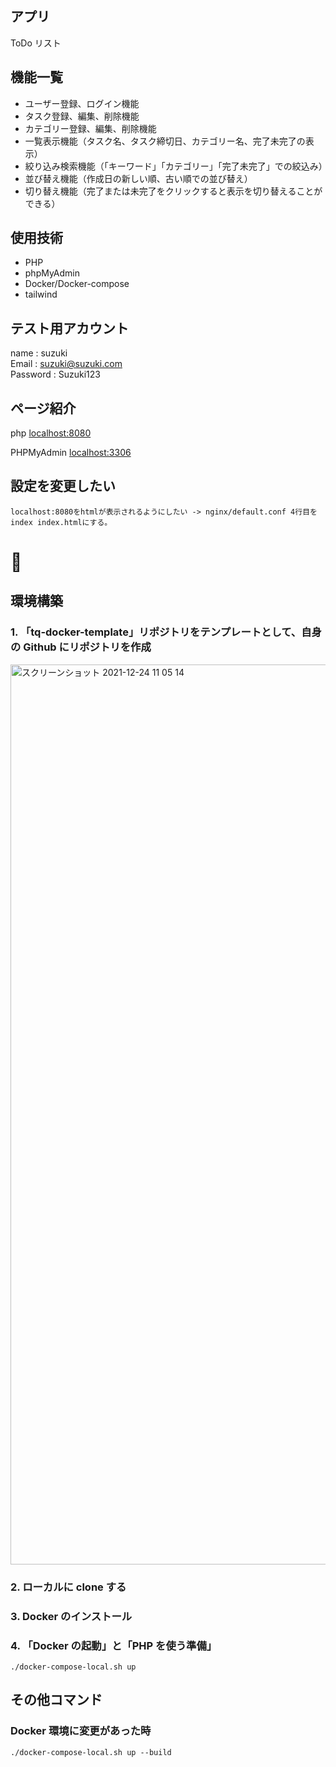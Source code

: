 ## アプリ

ToDo リスト

## 機能一覧

- ユーザー登録、ログイン機能
- タスク登録、編集、削除機能
- カテゴリー登録、編集、削除機能
- 一覧表示機能（タスク名、タスク締切日、カテゴリー名、完了未完了の表示）
- 絞り込み検索機能（「キーワード」「カテゴリー」「完了未完了」での絞込み）
- 並び替え機能（作成日の新しい順、古い順での並び替え）
- 切り替え機能（完了または未完了をクリックすると表示を切り替えることができる）

## 使用技術

- PHP
- phpMyAdmin
- Docker/Docker-compose
- tailwind

## テスト用アカウント

name : suzuki  
Email : suzuki@suzuki.com  
Password : Suzuki123

## ページ紹介

php
[localhost:8080](http://localhost:8080)

PHPMyAdmin
[localhost:3306](http://localhost:3306)

## 設定を変更したい

```
localhost:8080をhtmlが表示されるようにしたい -> nginx/default.conf 4行目を index index.htmlにする。
```

#

#

#

#

#

#

#

#

#

# 🐳

## 環境構築

### 1. 「tq-docker-template」リポジトリをテンプレートとして、自身の Github にリポジトリを作成

<img width="1440" alt="スクリーンショット 2021-12-24 11 05 14" src="https://user-images.githubusercontent.com/63081802/147306983-b09827a5-cdbd-4061-a1c3-390496b266a8.png">

### 2. ローカルに clone する

### 3. Docker のインストール

### 4. 「Docker の起動」と「PHP を使う準備」

```
./docker-compose-local.sh up
```

## その他コマンド

### Docker 環境に変更があった時

```
./docker-compose-local.sh up --build
```
